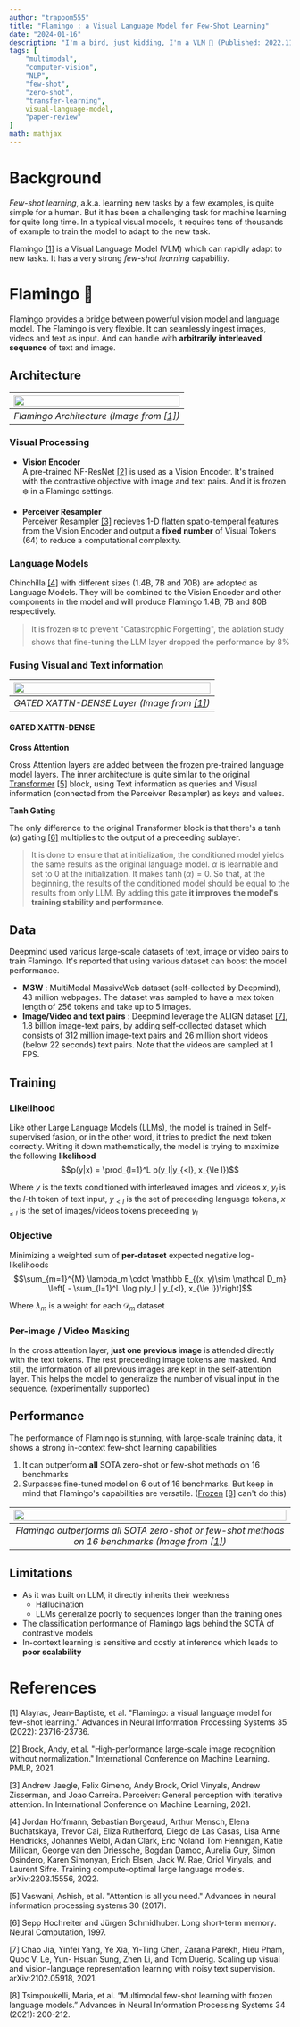 ```yaml
---
author: "trapoom555"
title: "Flamingo : a Visual Language Model for Few-Shot Learning"
date: "2024-01-16"
description: "I'm a bird, just kidding, I'm a VLM 🦩 (Published: 2022.11, Deepmind)"
tags: [
    "multimodal",
    "computer-vision",
    "NLP",
    "few-shot",
    "zero-shot",
    "transfer-learning",
    visual-language-model,
    "paper-review"
]
math: mathjax
---
```


# Background

*Few-shot learning*, a.k.a. learning new tasks by a few examples, is quite simple for a human. But it has been a challenging task for machine learning for quite long time. In a typical visual models, it requires tens of thousands of example to train the model to adapt to the new task. 

Flamingo [[1]](#1) is a Visual Language Model (VLM) which can rapidly adapt to new tasks. It has a very strong *few-shot learning* capability.

# Flamingo 🦩

Flamingo provides a bridge between powerful vision model and language model. The Flamingo is very flexible. It can seamlessly ingest images, videos and text as input. And can handle with **arbitrarily interleaved sequence** of text and image.

## Architecture

| <img src="https://github.com/trapoom555/trapoom555-blog/blob/main/static/images/Flamingo/flamingo_architecture.png?raw=true" style= "display: block; margin-left: auto; margin-right: auto; width: 100%;"/>|
|:--:| 
| *Flamingo Architecture (Image from [[1]](#1))* |

### Visual Processing
- **Vision Encoder** <br>
A pre-trained NF-ResNet [[2]](#2) is used as a Vision Encoder. It's trained with the contrastive objective with image and text pairs. And it is frozen ❄️ in a Flamingo settings.

- **Perceiver Resampler** <br>
Perceiver Resampler [[3]](#3) recieves 1-D flatten spatio-temperal features from the Vision Encoder and output a **fixed number** of Visual Tokens (64) to reduce a computational complexity.

### Language Models 

Chinchilla [[4]](#4) with different sizes (1.4B, 7B and 70B) are adopted as Language Models. They will be combined to the Vision Encoder and other components in the model and will produce Flamingo 1.4B, 7B and 80B respectively.

> It is frozen ❄️ to prevent "Catastrophic Forgetting", the ablation study shows that fine-tuning the LLM layer dropped the performance by 8%

### Fusing Visual and Text information

| <img src="https://github.com/trapoom555/trapoom555-blog/blob/main/static/images/Flamingo/flamingo_xattn_dense.png?raw=true" style= "display: block; margin-left: auto; margin-right: auto; width: 100%;"/>|
|:--:| 
| *GATED XATTN-DENSE Layer (Image from [[1]](#1))* |

#### GATED XATTN-DENSE

**Cross Attention**

Cross Attention layers are added between the frozen pre-trained language model layers. The inner architecture is quite similar to the original [Transformer](https://trapoom555.github.io/trapoom555-blog/posts/transformer/) [[5]](#5) block, using Text information as queries and Visual information (connected from the Perceiver Resampler) as keys and values. 

**Tanh Gating**

The only difference to the original Transformer block is that there's a $\tanh(\alpha)$ gating [[6]](#6) multiplies to the output of a preceeding sublayer.

> It is done to ensure that at initialization, the conditioned model yields the same results as the original language model. $\alpha$ is learnable and set to $0$ at the initialization. It makes $\tanh(\alpha) = 0$. So that, at the beginning, the results of the conditioned model should be equal to the results from only LLM. By adding this gate **it improves the model's training stability and performance.**


## Data

Deepmind used various large-scale datasets of text, image or video pairs to train Flamingo. It's reported that using various dataset can boost the model performance.

- **M3W** : MultiModal MassiveWeb dataset (self-collected by Deepmind), 43 million webpages. The dataset was sampled to have a max token length of 256 tokens and take up to 5 images.
- **Image/Video and text pairs** : Deepmind leverage the ALIGN dataset [[7]](#7), 1.8 billion image-text pairs, by adding self-collected dataset which consists of 312 million image-text pairs and 26 million short videos (below 22 seconds) text pairs. Note that the videos are sampled at 1 FPS.

## Training

### Likelihood
Like other Large Language Models (LLMs), the model is trained in Self-supervised fasion, or in the other word, it tries to predict the next token correctly. Writing it down mathematically, the model is trying to maximize the following **likelihood**
    $$p(y|x) = \prod_{l=1}^L p(y_l|y_{<l}, x_{\le l})$$

Where $y$ is the texts conditioned with interleaved images and videos $x$, $y_l$ is the $l$-th token of text input, $y_{<l}$ is the set of preceeding language tokens, $x_{\le l}$ is the set of images/videos tokens preceeding $y_l$

### Objective
Minimizing a weighted sum of **per-dataset** expected negative log-likelihoods
$$\sum_{m=1}^{M} \lambda_m \cdot \mathbb E_{(x, y)\sim \mathcal D_m} \left[ - \sum_{l=1}^L \log p(y_l | y_{<l}, x_{\le l})\right]$$

Where $\lambda_m$ is a weight for each $\mathcal D_m$ dataset

### Per-image / Video Masking

In the cross attention layer, **just one previous image** is attended directly with the text tokens. The rest preceeding image tokens are masked. And still, the information of all previous images are kept in the self-attention layer. This helps the model to generalize the number of visual input in the sequence. (experimentally supported)



## Performance

The performance of Flamingo is stunning, with large-scale training data, it shows a strong in-context few-shot learning capabilities

1. It can outperform **all** SOTA zero-shot or few-shot methods on 16 benchmarks
2. Surpasses fine-tuned model on 6 out of 16 benchmarks. But keep in mind that Flamingo's capabilities are versatile. ([Frozen](https://trapoom555.github.io/trapoom555-blog/posts/frozen/) [[8]](#8) can't do this)

| <img src="https://github.com/trapoom555/trapoom555-blog/blob/main/static/images/Flamingo/flamingo_eval.png?raw=true" style= "display: block; margin-left: auto; margin-right: auto; width: 100%;"/>|
|:--:| 
| *Flamingo outperforms all SOTA zero-shot or few-shot methods on 16 benchmarks (Image from [[1]](#1))* |

## Limitations

- As it was built on LLM, it directly inherits their weekness
    - Hallucination
    - LLMs generalize poorly to sequences longer than the training ones
- The classification performance of Flamingo lags behind the SOTA of contrastive models
- In-context learning is sensitive and costly at inference which leads to **poor scalability**

# References
<a id="1">[1]</a> 
Alayrac, Jean-Baptiste, et al. "Flamingo: a visual language model for few-shot learning." Advances in Neural Information Processing Systems 35 (2022): 23716-23736.

<a id="2">[2]</a> 
Brock, Andy, et al. "High-performance large-scale image recognition without normalization." International Conference on Machine Learning. PMLR, 2021.

<a id="3">[3]</a> 
Andrew Jaegle, Felix Gimeno, Andy Brock, Oriol Vinyals, Andrew Zisserman, and Joao Carreira. Perceiver: General perception with iterative attention. In International Conference on Machine Learning, 2021.

<a id="4">[4]</a> 
Jordan Hoffmann, Sebastian Borgeaud, Arthur Mensch, Elena Buchatskaya, Trevor Cai, Eliza Rutherford, Diego de Las Casas, Lisa Anne Hendricks, Johannes Welbl, Aidan Clark, Eric Noland Tom Hennigan, Katie Millican, George van den Driessche, Bogdan Damoc, Aurelia Guy, Simon Osindero, Karen Simonyan, Erich Elsen, Jack W. Rae, Oriol Vinyals, and Laurent Sifre. Training compute-optimal large language models. arXiv:2203.15556, 2022.

<a id="5">[5]</a> 
Vaswani, Ashish, et al. "Attention is all you need." Advances in neural information processing systems 30 (2017).

<a id="6">[6]</a> 
Sepp Hochreiter and Jürgen Schmidhuber. Long short-term memory. Neural Computation, 1997.

<a id="7">[7]</a> 
Chao Jia, Yinfei Yang, Ye Xia, Yi-Ting Chen, Zarana Parekh, Hieu Pham, Quoc V. Le, Yun- Hsuan Sung, Zhen Li, and Tom Duerig. Scaling up visual and vision-language representation learning with noisy text supervision. arXiv:2102.05918, 2021.

<a id="8">[8]</a> 
Tsimpoukelli, Maria, et al. “Multimodal few-shot learning with frozen language models.” Advances in Neural Information Processing Systems 34 (2021): 200-212.